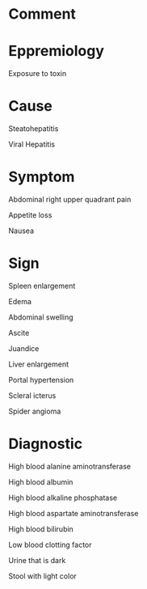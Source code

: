 # Comment

# Eppremiology

Exposure to toxin

# Cause

Steatohepatitis

Viral Hepatitis

# Symptom

Abdominal right upper quadrant pain

Appetite loss

Nausea

# Sign

Spleen enlargement

Edema

Abdominal swelling

Ascite

Juandice

Liver enlargement

Portal hypertension

Scleral icterus

Spider angioma

# Diagnostic

High blood alanine aminotransferase

High blood albumin

High blood alkaline phosphatase

High blood aspartate aminotransferase

High blood bilirubin

Low blood clotting factor

Urine that is dark

Stool with light color
